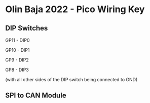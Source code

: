 # Olin Baja 2022 - Pico Wiring Key


## **DIP Switches**

GP11 - DIP0

GP10 - DIP1

GP9 - DIP2

GP8 - DIP3

(with all other sides of the DIP switch being connected to GND)


## **SPI to CAN Module**

